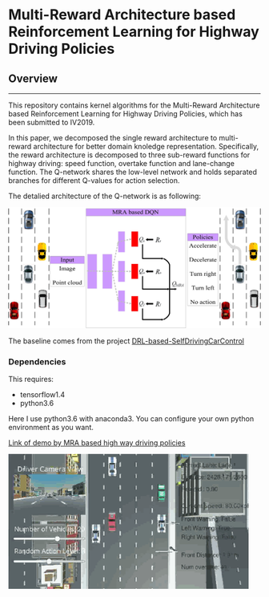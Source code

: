 # Multi-Reward Architecture based Reinforcement Learning for Highway Driving Policies

## Overview
---
This repository contains kernel algorithms for the Multi-Reward Architecture based Reinforcement Learning for Highway Driving Policies, which has been submitted to IV2019.

In this paper, we decomposed the single reward architecture to multi-reward architecture for better domain knoledge representation. Specifically,  the reward architecture is decomposed to three sub-reward functions for highway driving: speed function, overtake function and lane-change function. The Q-network shares the low-level network and holds separated branches for different Q-values for action selection.

The detalied architecture of the Q-network is as following:

![IV2019](./image_introduction/overview.jpg)

The baseline comes from the project [DRL-based-SelfDrivingCarControl](https://github.com/MLJejuCamp2017/DRL_based_SelfDrivingCarControl)


### Dependencies
This requires:

* tensorflow1.4
* python3.6

Here I use python3.6 with anaconda3. You can configure your own python environment as you want.

[Link of demo by MRA based high way driving policies](https://1drv.ms/v/s!Al-lgvnvaUomg9Y0knTqcVPNHbenlA)

<img src="./image_introduction/demo.gif" alt="Demo of testing" style="width: 480px;"/>